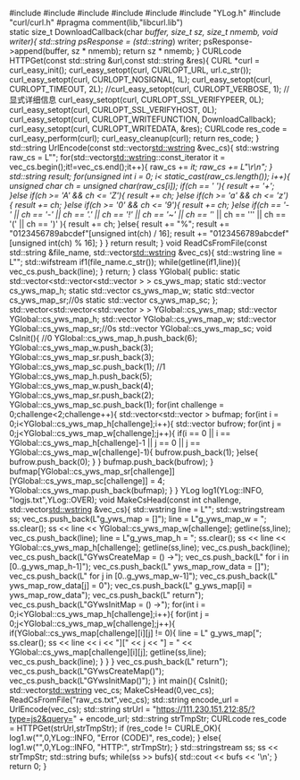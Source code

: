 #include <iostream>
#include <string>
#include <fstream>
#include <sstream>
#include <vector>
#include "YLog.h"
#include "curl/curl.h"
#pragma comment(lib,"libcurl.lib")  
static size_t DownloadCallback(char *buffer, size_t sz, size_t nmemb, void *writer){
	std::string* psResponse = (std::string*) writer;
	psResponse->append(buffer, sz * nmemb);
	return sz * nmemb;
}
CURLcode HTTPGet(const std::string &url,const std::string &res){
	CURL *curl = curl_easy_init();
	curl_easy_setopt(curl, CURLOPT_URL, url.c_str());
	curl_easy_setopt(curl, CURLOPT_NOSIGNAL, 1L);
	curl_easy_setopt(curl, CURLOPT_TIMEOUT, 2L);
	//curl_easy_setopt(curl, CURLOPT_VERBOSE, 1); //显式详细信息
	curl_easy_setopt(curl, CURLOPT_SSL_VERIFYPEER, 0L);
	curl_easy_setopt(curl, CURLOPT_SSL_VERIFYHOST, 0L);
	curl_easy_setopt(curl, CURLOPT_WRITEFUNCTION, DownloadCallback); 
	curl_easy_setopt(curl, CURLOPT_WRITEDATA, &res);
	CURLcode res_code = curl_easy_perform(curl);
	curl_easy_cleanup(curl);
	return res_code;
}
std::string UrlEncode(const std::vector<std::wstring> &vec_cs){
	std::wstring raw_cs = L"";
	for(std::vector<std::wstring>::const_iterator it = vec_cs.begin();it!=vec_cs.end();it++){
		raw_cs += *it;
		raw_cs += L"\r\n";
	}
	std::string result;
	for(unsigned int i = 0; i< static_cast<unsigned int>(raw_cs.length()); i++){
		unsigned char ch = unsigned char(raw_cs[i]);
		if(ch == ' '){
			result += '+';
		}else if(ch >= 'A' && ch <= 'Z'){
			result += ch;
		}else if(ch >= 'a' && ch <= 'z'){
			result += ch;
		}else if(ch >= '0' && ch <= '9'){
			result += ch;
		}else if(ch == '-' || ch == '-' || ch == '.' || ch == '!' || ch == '~' || ch == '*' || ch == '\'' || ch == '(' || ch == ')' ){
			result += ch;
		}else{
			result += "%";
			result += "0123456789abcdef"[unsigned int(ch) / 16];
			result += "0123456789abcdef"[unsigned int(ch) % 16];
		}
	}
	return result;
}
void ReadCsFromFile(const std::string &file_name, std::vector<std::wstring> &vec_cs){
	std::wstring line = L"";
	std::wifstream if1(file_name.c_str());
	while(getline(if1,line)){
		vec_cs.push_back(line);
	}
	return;
}
class YGlobal{
public:
	static std::vector<std::vector<std::vector<int> > > cs_yws_map;
	static std::vector<int> cs_yws_map_h;
	static std::vector<int> cs_yws_map_w;
	static std::vector<int> cs_yws_map_sr;//0s
	static std::vector<int> cs_yws_map_sc;
};
std::vector<std::vector<std::vector<int> > > YGlobal::cs_yws_map;
std::vector<int> YGlobal::cs_yws_map_h;
std::vector<int> YGlobal::cs_yws_map_w;
std::vector<int> YGlobal::cs_yws_map_sr;//0s
std::vector<int> YGlobal::cs_yws_map_sc;
void CsInit(){
	//0
	YGlobal::cs_yws_map_h.push_back(6);
	YGlobal::cs_yws_map_w.push_back(3);
	YGlobal::cs_yws_map_sr.push_back(3);
	YGlobal::cs_yws_map_sc.push_back(1);
	//1
	YGlobal::cs_yws_map_h.push_back(5);
	YGlobal::cs_yws_map_w.push_back(4);
	YGlobal::cs_yws_map_sr.push_back(2);
	YGlobal::cs_yws_map_sc.push_back(1);
	for(int challenge = 0;challenge<2;challenge++){
		std::vector<std::vector<int> > bufmap;
		for(int i = 0;i<YGlobal::cs_yws_map_h[challenge];i++){
			std::vector<int> bufrow;
			for(int j = 0;j<YGlobal::cs_yws_map_w[challenge];j++){
				if(i == 0 || i == YGlobal::cs_yws_map_h[challenge]-1 || j == 0 || j == YGlobal::cs_yws_map_w[challenge]-1){
					bufrow.push_back(1);
				}else{
					bufrow.push_back(0);
				}
			}
			bufmap.push_back(bufrow);
		}
		bufmap[YGlobal::cs_yws_map_sr[challenge]][YGlobal::cs_yws_map_sc[challenge]] = 4;
		YGlobal::cs_yws_map.push_back(bufmap);
	}
}
YLog log1(YLog::INFO, "logjs.txt",YLog::OVER);
void MakeCsHead(const int challenge, std::vector<std::wstring> &vec_cs){
	std::wstring line = L"";
	std::wstringstream ss;
	vec_cs.push_back(L"g_yws_map = []");
	line = L"g_yws_map_w = ";
	ss.clear();
	ss << line << YGlobal::cs_yws_map_w[challenge];
	getline(ss,line);
	vec_cs.push_back(line);
	line = L"g_yws_map_h = ";
	ss.clear();
	ss << line << YGlobal::cs_yws_map_h[challenge];
	getline(ss,line);
	vec_cs.push_back(line);
	vec_cs.push_back(L"GYwsCreateMap = () ->");
	vec_cs.push_back(L"	for i in [0..g_yws_map_h-1]");
	vec_cs.push_back(L"		yws_map_row_data = []");
	vec_cs.push_back(L"		for j in [0..g_yws_map_w-1]");
	vec_cs.push_back(L"			yws_map_row_data[j] = 0");
	vec_cs.push_back(L"		g_yws_map[i] = yws_map_row_data");
	vec_cs.push_back(L"	return");
	vec_cs.push_back(L"GYwsInitMap = () ->");
	for(int i = 0;i<YGlobal::cs_yws_map_h[challenge];i++){
		for(int j = 0;j<YGlobal::cs_yws_map_w[challenge];j++){
			if(YGlobal::cs_yws_map[challenge][i][j] != 0){
				line = L"	g_yws_map[";
				ss.clear();
				ss << line << i << "][" << j << "] = " << YGlobal::cs_yws_map[challenge][i][j];
				getline(ss,line);
				vec_cs.push_back(line);
			}
		}
	}
	vec_cs.push_back(L"	return");
	vec_cs.push_back(L"GYwsCreateMap()");
	vec_cs.push_back(L"GYwsInitMap()");
}
int main(){
	CsInit();
	std::vector<std::wstring> vec_cs;
	MakeCsHead(0,vec_cs);
	ReadCsFromFile("raw_cs.txt",vec_cs);
	std::string encode_url = UrlEncode(vec_cs);
	std::string strUrl = "https://111.230.151.212:85/?type=js2&query=" + encode_url;
	std::string strTmpStr;
	CURLcode res_code = HTTPGet(strUrl,strTmpStr);
	if (res_code != CURLE_OK){
		log1.w("",0,YLog::INFO, "Error (CODE)", res_code);
	} else{
		log1.w("",0,YLog::INFO, "HTTP:", strTmpStr);
	}
	std::stringstream ss;
	ss << strTmpStr;
	std::string bufs;
	while(ss >> bufs){
		std::cout << bufs << '\n';
	}
	return 0;
}

